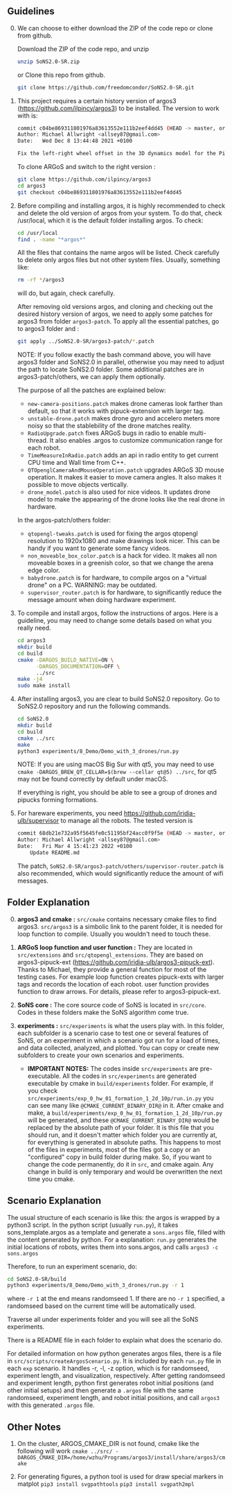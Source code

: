 ## Guidelines
0. We can choose to either download the ZIP of the code repo or clone from github.

   Download the ZIP of the code repo, and unzip
	```bash
	unzip SoNS2.0-SR.zip
	```
	or Clone this repo from github.
	```bash
	git clone https://github.com/freedomcondor/SoNS2.0-SR.git
	```
1. This project requires a certain history version of argos3 (https://github.com/ilpincy/argos3) to be installed.
	The version to work with is:
	```bash
	commit c04be869311801976a83613552e111b2eef4dd45 (HEAD -> master, origin/master, origin/HEAD)
	Author: Michael Allwright <allsey87@gmail.com>
	Date:   Wed Dec 8 13:44:48 2021 +0100

	Fix the left-right wheel offset in the 3D dynamics model for the Pi-Puck (#196)
	```
	To clone ARGoS and switch to the right version :
	```bash
	git clone https://github.com/ilpincy/argos3
	cd argos3
	git checkout c04be869311801976a83613552e111b2eef4dd45
	```

2. Before compiling and installing argos, it is highly recommended to check and delete the old version of argos from your system. To do that, check /usr/local, which it is the default folder installing argos. To check:
	```bash
	cd /usr/local
	find . -name "*argos*"
	```

	All the files that contains the name argos will be listed. Check carefully to delete only argos files but not other system files. Usually, something like:
	```bash
	rm -rf */argos3
	```
	will do, but again, check carefully.

	After removing old versions argos, and cloning and checking out the desired history version of argos, we need to apply some patches for argos3 from folder `argos3-patch`. To apply all the essential patches, go to argos3 folder and :
	```bash
	git apply ../SoNS2.0-SR/argos3-patch/*.patch
	```
	NOTE: If you follow exactly the bash command above, you will have argos3 folder and SoNS2.0 in parallel, otherwise you may need to adjust the path to locate SoNS2.0 folder.
	Some additional patches are in argos3-patch/others, we can apply them optionally.

	The purpose of all the patches are explained below:


	* `new-camera-positions.patch` makes drone cameras look farther than default, so that it works with pipuck-extension with larger tag.
	* `unstable-drone.patch` makes drone gyro and accelero meters more noisy so that the stablebility of the drone matches reality. 
	* `RadioUpgrade.patch` fixes ARGoS bugs in radio to enable multi-thread. It also enables .argos to customize communication range for each robot.
	* `TimeMeasureInRadio.patch` adds an api in radio entity to get current CPU time and Wall time from C++.
	* `QTOpenglCameraAndMouseOperation.patch` upgrades ARGoS 3D mouse operation. It makes it easier to move camera angles. It also makes it possible to move objects vertically.
	* `drone_model.patch` is also used for nice videos. It updates drone model to make the appearing of the drone looks like the real drone in hardware.

	In the argos-patch/others folder:
	* `qtopengl-tweaks.patch` is used for fixing the argos qtopengl resolution to 1920x1080 and make drawings look nicer. This can be handy if you want to generate some fancy videos.
	* `non_moveable_box_color.patch` is a hack for video. It makes all non moveable boxes in a greenish color, so that we change the arena edge color.
	* `babydrone.patch` is for hardware, to compile argos on a "virtual drone" on a PC. WARNING: may be outdated.
	* `supervisor_router.patch` is for hardware, to significantly reduce the message amount when doing hardware experiment.

3. To compile and install argos, follow the instructions of argos. Here is a guideline, you may need to change some details based on what you really need.
	```bash
	cd argos3
	mkdir build
	cd build
	cmake -DARGOS_BUILD_NATIVE=ON \
	      -DARGOS_DOCUMENTATION=OFF \
	      ../src
	make -j4
	sudo make install
	```

4. After installing argos3, you are clear to build SoNS2.0 repository. Go to SoNS2.0 repository and run the following commands.
	```bash
	cd SoNS2.0
	mkdir build
	cd build
	cmake ../src 
	make
	python3 experiments/8_Demo/Demo_with_3_drones/run.py
	```
	NOTE: If you are using macOS Big Sur with qt5, you may need to use `cmake -DARGOS_BREW_QT_CELLAR=$(brew --cellar qt@5) ../src`, for qt5 may not be found correctly by default under macOS.

	If everything is right, you should be able to see a group of drones and pipucks forming formations.

5. For hareware experiments, you need https://github.com/iridia-ulb/supervisor to manage all the robots. The tested version is
	```bash
	commit 68db21e732a95f5645fe0c51195bf24acc0f9f5e (HEAD -> master, origin/master, origin/HEAD)
	Author: Michael Allwright <allsey87@gmail.com>
	Date:   Fri Mar 4 15:41:23 2022 +0100
	    Update README.md
	```
	The patch, `SoNS2.0-SR/argos3-patch/others/supervisor-router.patch` is also recommended, which would significantly reduce the amount of wifi messages.

## Folder Explanation
0. **argos3 and cmake :** `src/cmake` contains necessary cmake files to find argos3. `src/argos3` is a simbolic link to the parent folder, it is needed for loop function to compile. Usually you wouldn't need to touch these.

1. **ARGoS loop function and user function :** They are located in `src/extensions` and `src/qtopengl_extensions`. They are based on argos3-pipuck-ext (https://github.com/iridia-ulb/argos3-pipuck-ext). Thanks to Michael, they provide a general function for most of the testing cases. For example loop function creates pipuck-exts with larger tags and records the location of each robot. user function provides function to draw arrows. For details, please refer to argos3-pipuck-ext.

2. **SoNS core :**  The core source code of SoNS is located in `src/core`. Codes in these folders make the SoNS algorithm come true.

3. **experiments :** `src/experiments` is what the users play with. In this folder, each subfolder is a scenario case to test one or several features of SoNS, or an experiment in which a scenario got run for a load of times, and data collected, analyzed, and plotted. You can copy or create new subfolders to create your own scenarios and experiments.

	* **IMPORTANT NOTES:** The codes inside `src/experiments` are pre-executable. All the codes in `src/experiments` are generated executable by cmake in `build/experiments` folder.
	For example, if you check `src/experiments/exp_0_hw_01_formation_1_2d_10p/run.in.py` 
	you can see many like `@CMAKE_CURRENT_BINARY_DIR@` in it. After cmake and make, a `build/experiments/exp_0_hw_01_formation_1_2d_10p/run.py` will be generated, and these `@CMAKE_CURRENT_BINARY_DIR@` would be replaced by the absolute path of your folder. It is this file that you should run, and it doesn't matter which folder you are currently at, for everything is generated in absolute paths.
	This happens to most of the files in experiments, most of the files got a copy or an "configured" copy in build folder during make. So, if you want to change the code permanently, do it in `src`, and cmake again. Any change in build is only temporary and would be overwritten the next time you cmake.
	
## Scenario Explanation

The usual structure of each scenario is like this: the argos is wrapped by a python3 script. In the python script (usually `run.py`), it takes sons_template.argos as a template and generate a `sons.argos` file, filled with the content generated by python. For a explanation: `run.py` generates the initial locations of robots, writes them into sons.argos, and calls `argos3 -c sons.argos`

Therefore, to run an experiment scenario, do:

```bash
cd SoNS2.0-SR/build
python3 experiments/8_Demo/Demo_with_3_drones/run.py -r 1
```
where `-r 1` at the end means randomseed 1. If there are no `-r 1` specified, a randomseed based on the current time will be automatically used.

Traverse all under experiments folder and you will see all the SoNS experiments. 

There is a README file in each folder to explain what does the scenario do.

For detailed information on how python generates argos files, there is a file in `src/scripts/createArgosScenario.py`. It is included by each `run.py` file in each `exp` scenario. It handles -r, -l, -z option, which is for randomseed, experiment length, and visualization, respectively. After getting randomseed and experiment length, python first generates robot initial positions (and other initial setups) and then generate a `.argos` file with the same randomseed, experiment length, and robot initial positions, and call `argos3` with this generated `.argos` file. 

## Other Notes

1. On the cluster, ARGOS_CMAKE_DIR is not found, cmake like the following will work
`cmake ../src/ -DARGOS_CMAKE_DIR=/home/wzhu/Programs/argos3/install/share/argos3/cmake`

2. For generating figures, a python tool is used for draw special markers in matplot
`pip3 install svgpathtools`
`pip3 install svgpath2mpl`